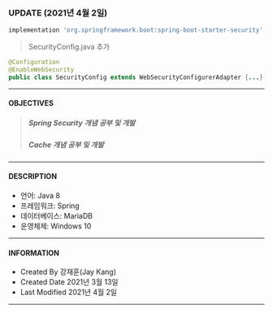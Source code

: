 ### UPDATE (2021년 4월 2일)
```gradle
implementation 'org.springframework.boot:spring-boot-starter-security'
```

> SecurityConfig.java 추가

```java
@Configuration
@EnableWebSecurity
public class SecurityConfig extends WebSecurityConfigurerAdapter {...}
```

- - -

#### OBJECTIVES
> ##### Spring Security 개념 공부 및 개발
> ##### Cache 개념 공부 및 개발

- - -

#### DESCRIPTION
- 언어: Java 8
- 프레임워크: Spring
- 데이터베이스: MariaDB
- 운영체제: Windows 10

- - -

#### INFORMATION
- Created By 강재훈(Jay Kang)
- Created Date 2021년 3월 13일
- Last Modified 2021년 4월 2일

- - -
